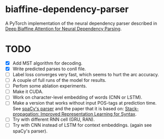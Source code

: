 # biaffine-dependency-parser

A PyTorch implementation of the neural dependency parser described in [Deep Biaffine Attention for Neural Dependency Parsing](https://arxiv.org/abs/1611.01734).

# TODO
- [x] Add MST algorithm for decoding.
- [x] Write predicted parses to conll file.
- [ ] Label loss converges very fast, which seems to hurt the arc accuracy.
- [ ] A couple of full runs of the model for results.
- [ ] Perfom some ablation experiments.
- [ ] Make it CUDA.
- [ ] Work on character-level embedding of words (CNN or LSTM).
- [ ] Make a version that works without input POS-tags at prediction time. See [spaCy's parser](https://spacy.io/api/) and the paper that it is based on: [Stack-propagation: Improved Representation Learning for Syntax](https://www.semanticscholar.org/paper/Stack-propagation%3A-Improved-Representation-Learning-Zhang-Weiss/0c133f79b23e8c680891d2e49a66f0e3d37f1466).
- [ ] Try with different RNN cell (GRU, RAN).
- [ ] Try with CNN instead of LSTM for context embeddings. (again see spaCy's parser).
